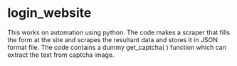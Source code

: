 # login_website

This works on automation using python. The code makes a scraper that fills the form at the site and scrapes the resultant data and stores it in JSON format file. The code contains a dummy get_captcha( ) function which can extract the text from captcha image.
